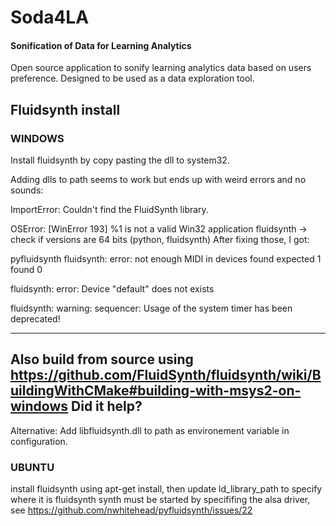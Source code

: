 # Soda4LA
 #### Sonification of Data for Learning Analytics

Open source application to sonify learning analytics data based on users preference.
Designed to be used as a data exploration tool.


## Fluidsynth install
### WINDOWS
Install fluidsynth by copy pasting the dll to system32. 

Adding dlls to path seems to work but ends up with weird errors and no sounds:

ImportError: Couldn't find the FluidSynth library.

OSError: [WinError 193] %1 is not a valid Win32 application fluidsynth -> check if versions are 64 bits (python, fluidsynth)
After fixing those, I got:

pyfluidsynth fluidsynth: error: not enough MIDI in devices found expected 1 found 0

fluidsynth: error: Device "default" does not exists

fluidsynth: warning: sequencer: Usage of the system timer has been deprecated!

----------------------------------------------

Also build from source using https://github.com/FluidSynth/fluidsynth/wiki/BuildingWithCMake#building-with-msys2-on-windows
Did it help?
---------------------------------------------
Alternative: Add libfluidsynth.dll to path as environement variable in configuration.


### UBUNTU
install fluidsynth using apt-get install, then update ld_library_path to specify where it is
fluidsynth synth must be started by specififing the alsa driver, see https://github.com/nwhitehead/pyfluidsynth/issues/22